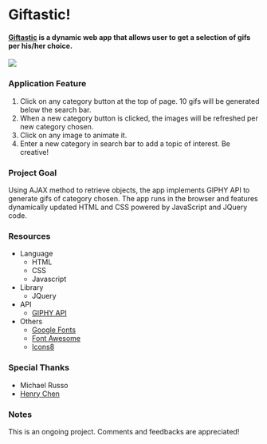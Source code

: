 # __Giftastic!__
#### [__Giftastic__](https://hojungt.github.io/GifTastic/) is a dynamic web app that allows user to get a selection of gifs per his/her choice. 

![](/asset/image/screenshot.png)

### Application Feature
1. Click on any category button at the top of page. 10 gifs will be generated below the search bar.
2. When a new category button is clicked, the images will be refreshed per new category chosen.
3. Click on any image to animate it.
4. Enter a new category in search bar to add a topic of interest. Be creative!

### Project Goal
Using AJAX method to retrieve objects, the app implements GIPHY API to generate gifs of category chosen. The app runs in the browser and features dynamically updated HTML and CSS powered by JavaScript and JQuery code.

### Resources
- Language
    - HTML
    - CSS
    - Javascript
- Library
    - JQuery
- API
    - [GIPHY API](https://developers.giphy.com/docs/)
- Others
    - [Google Fonts](https://fonts.google.com/)
    - [Font Awesome](https://fontawesome.com/?from=io)
    - [Icons8](https://icons8.com/)

### Special Thanks
- Michael Russo
- [Henry Chen](https://github.com/hchen651)

### Notes
This is an ongoing project. Comments and feedbacks are appreciated!